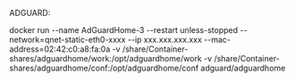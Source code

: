 ADGUARD:

docker run --name AdGuardHome-3 --restart unless-stopped --network=qnet-static-eth0-xxxx --ip xxx.xxx.xxx.xxx --mac-address=02:42:c0:a8:fa:0a -v /share/Container-shares/adguardhome/work:/opt/adguardhome/work  -v /share/Container-shares/adguardhome/conf:/opt/adguardhome/conf adguard/adguardhome